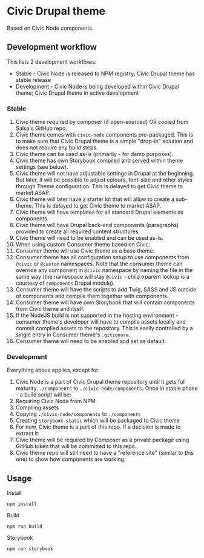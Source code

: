 Civic Drupal theme
==================

Based on Civic Node components.

Development workflow
--------------------
This lists 2 development workflows:
- Stable - Civic Node is released to NPM registry; Civic Drupal theme has stable release
- Development - Civic Node is being developed within Civic Drupal theme; Civic Drupal theme in active development

### Stable
1. Civic theme required by composer (if open-sourced) OR copied from Salsa's GitHub repo.
  1. Civic theme comes with `civic-node` components pre-packaged. This is to make sure that Civic Drupal theme is a simple "drop-in" solution and does not require any build steps.
  2. Civic theme can be used as-is (primarily - for demo purposes).
  3. Civic theme has own Storybook compiled and served within theme settings (see below).
  4. Civic theme will not have adjustable settings in Drupal at the beginning. But later, it will be possible to adjust colours, font-size and other styles through Theme configuration. This is delayed to get Civic theme to market ASAP.
  5. Civic theme will later have a starter kit that will allow to create a sub-theme. This is delayed to get Civic theme to market ASAP.
  6. Civic theme will have templates for all standard Drupal elements as components.
  7. Civic theme will have Drupal back-end components (paragraphs) provided to create all required content structures.
2. Civic theme will need to be enabled and can be used as-is.
3. When using custom Consumer theme based on Civic:
  1. Consumer theme will use Civic theme as a base theme.
  2. Consumer theme has all configuration setup to use components from `@civic` or `@custom` namespaces. Note that the consumer theme can override any component in `@civic` namespace by naming the file in the same way (the namespace will stay `@civic` - child->parent lookup is a courtesy of `components` Drupal module).
  3. Consumer theme will have the scripts to add Twig, SASS and JS outside of components and compile them together with components.
  4. Consumer theme will have own Storybook that will contain components from Civic theme and itself.
  5. If the NodeJS build is not supported in the hosting environment - consumer theme's developer will have to compile assets locally and commit compiled assets to the repository. This is easily controlled by a single entry in Consumer theme's `.gitignore`.
4. Consumer theme will need to be enabled and set as default.

### Development
Everything above applies, except for:
1. Civic Node is a part of Civic Drupal theme repository until it gets full maturity. `./components` to `./civic-node/components`. Once in stable phase - a build script will be:
  1. Requiring Civic Node from NPM
  2. Compiling assets
  3. Copying `./civic-node/components` to `./components`
  4. Creating `storybook-static` which will be packaged to Civic theme
2. For now, Civic theme is a part of this repo. If a decision is made to extract it:
  1. Civic theme will be required by Composer as a private package using GitHub token that will be committed to this repo.
  2. Civic theme repo will still need to have a "reference site" (similar to this one) to show how components are working.

## Usage
Install

    npm install

Build

    npm run build

Storybook

    npm run storybook
